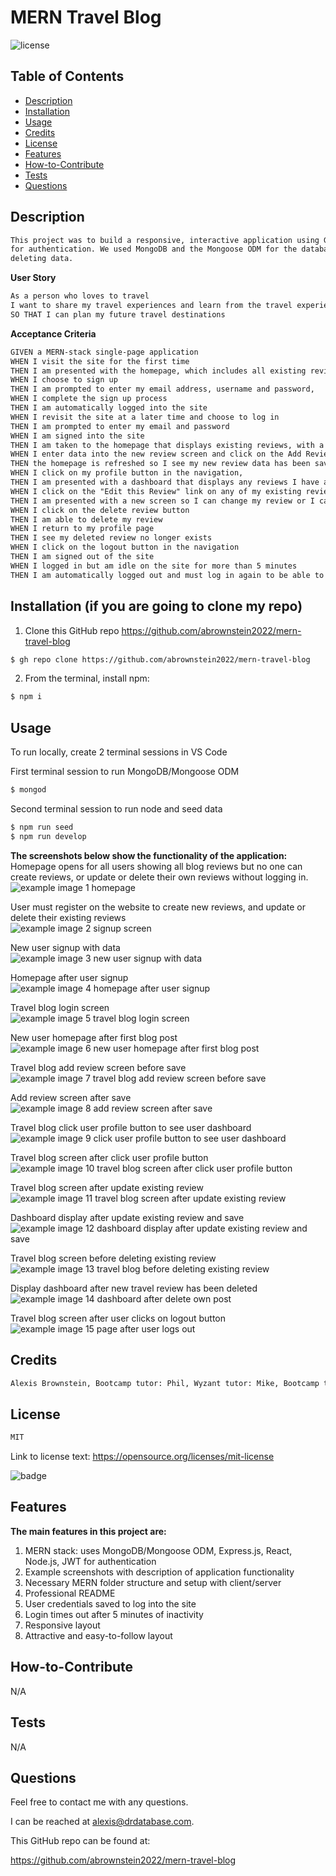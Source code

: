 # MERN Travel Blog
![license](https://img.shields.io/badge/license-MIT-black)
     
## Table of Contents

- [Description](#description)
- [Installation](#installation)
- [Usage](#usage)
- [Credits](#credits)
- [License](#license)
- [Features](#features)
- [How-to-Contribute](#how-to-contribute)
- [Tests](#tests)
- [Questions](#questions)

## Description
```md
This project was to build a responsive, interactive application using GraphQL with a node.js and express.js server, and JWT (JSON Web Token) 
for authentication. We used MongoDB and the Mongoose ODM for the database, and queries and mutations for retrieving, adding, updating, and 
deleting data.
```

**User Story**
```md
As a person who loves to travel
I want to share my travel experiences and learn from the travel experiences of others
SO THAT I can plan my future travel destinations
```
**Acceptance Criteria**

```md
GIVEN a MERN-stack single-page application
WHEN I visit the site for the first time
THEN I am presented with the homepage, which includes all existing reviews, as well as homepage links and navigation buttons to log in or sign up
WHEN I choose to sign up
THEN I am prompted to enter my email address, username and password, 
WHEN I complete the sign up process
THEN I am automatically logged into the site
WHEN I revisit the site at a later time and choose to log in
THEN I am prompted to enter my email and password 
WHEN I am signed into the site
THEN I am taken to the homepage that displays existing reviews, with a user profile button, a logout button and a screen to add a new review,
WHEN I enter data into the new review screen and click on the Add Review button
THEN the homepage is refreshed so I see my new review data has been saved
WHEN I click on my profile button in the navigation,
THEN I am presented with a dashboard that displays any reviews I have already created
WHEN I click on the "Edit this Review" link on any of my existing reviews
THEN I am presented with a new screen so I can change my review or I can delete the review entirely
WHEN I click on the delete review button
THEN I am able to delete my review
WHEN I return to my profile page
THEN I see my deleted review no longer exists
WHEN I click on the logout button in the navigation
THEN I am signed out of the site
WHEN I logged in but am idle on the site for more than 5 minutes
THEN I am automatically logged out and must log in again to be able to add new reviews and update/delete my existing reviews
```

## Installation  (if you are going to clone my repo)
<!-- audience is other developers -->

1. Clone this GitHub repo https://github.com/abrownstein2022/mern-travel-blog 
<!-- Check out the gh cli tool from github -->
```bash  
$ gh repo clone https://github.com/abrownstein2022/mern-travel-blog  
```

2. From the terminal, install npm:
```bash
$ npm i
``` 

<!-- [] implies user input 
 mysql> restaurant_mgr < C:\[filename].sql
-->


## Usage  

To run locally, create 2 terminal sessions in VS Code

First terminal session to run MongoDB/Mongoose ODM
```bash
$ mongod
```

Second terminal session to run node and seed data
```bash
$ npm run seed
$ npm run develop
```

**The screenshots below show the functionality of the application:**<br>
Homepage opens for all users showing all blog reviews but no one can create reviews, or update or delete their own reviews without logging in.<br>
![example image 1 homepage](./client/src/images/travel-blog1-homepage.png)

User must register on the website to create new reviews, and update or delete their existing reviews<br>
![example image 2 signup screen](./client/src/images/travel-blog2-signup.png)

New user signup with data<br>
![example image 3 new user signup with data](./client/src/images/travel-blog3-signup-with-data.png)

Homepage after user signup<br>
![example image 4 homepage after user signup](./client/src/images/travel-blog4-homepage-after-signup.png)

Travel blog login screen<br>
![example image 5 travel blog login screen](./client/src/images/travel-blog5-login.png)

New user homepage after first blog post<br>
![example image 6 new user homepage after first blog post](./client/src/images/travel-blog6-homepage-after-login.png)

Travel blog add review screen before save<br>
![example image 7 travel blog add review screen before save](./client/src/images/travel-blog7-add-review-before-save.png)

Add review screen after save<br>
![example image 8 add review screen after save](./client/src/images/travel-blog8-add-review-after-save.png)

Travel blog click user profile button to see user dashboard<br>
![example image 9 click user profile button to see user dashboard](./client/src/images/travel-blog9-click-user-profile-button.png)

Travel blog screen after click user profile button<br>
![example image 10 travel blog screen after click user profile button](./client/src/images/travel-blog10-after-click-user-profile-button.png)

Travel blog screen after update existing review<br>
![example image 11 travel blog screen after update existing review](./client/src/images/travel-blog11-after-update-existing-review.png)

Dashboard display after update existing review and save<br>
![example image 12 dashboard display after update existing review and save](./client/src/images/travel-blog12-dashboard-after-update-existing-review-save.png)

Travel blog screen before deleting existing review<br>
![example image 13 travel blog before deleting existing review](./client/src/images/travel-blog13-before-delete-existing-review.png)

Display dashboard after new travel review has been deleted<br>
![example image 14 dashboard after delete own post](./client/src/images/travel-blog14-dashboard-after-delete-existing-review.png)
  
Travel blog screen after user clicks on logout button<br>
![example image 15 page after user logs out](./client/src/images/travel-blog15-after-click-logout-button.png)

## Credits

```md
Alexis Brownstein, Bootcamp tutor: Phil, Wyzant tutor: Mike, Bootcamp teacher and TA's
```

## License

 ```md
 MIT 
```

Link to license text:
https://opensource.org/licenses/mit-license


![badge](https://img.shields.io/badge/license-mit-black)


## Features 

<!-- 
# h1
###### h6
**bold**
*italic*
_underline_

| key | value |
|-|-|
| name | 'bob' |


- list
- items

1. numberd
1. list
1. all ones - automatic numbering
Features for *future* development
 -->
**The main features in this project are:**<br> 
1. MERN stack: uses MongoDB/Mongoose ODM, Express.js, React, Node.js, JWT for authentication
1. Example screenshots with description of application functionality 
1. Necessary MERN folder structure and setup with client/server 
1. Professional README
1. User credentials saved to log into the site
1. Login times out after 5 minutes of inactivity
1. Responsive layout
1. Attractive and easy-to-follow layout
## How-to-Contribute

N/A

## Tests
N/A

## Questions

Feel free to contact me with any questions.

I can be reached at alexis@drdatabase.com.

This GitHub repo can be found at:
  
https://github.com/abrownstein2022/mern-travel-blog


